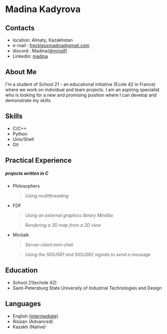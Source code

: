 # Madina Kadyrova

## Contacts
* location: Almaty, Kazakhstan
* e-mail  : frecklessmadina@gmail.com
* discord : Madina(@<a href="https://github.com/mjnslf">mjnslf</a>)
* Linkedin: <a href="https://www.linkedin.com/in/madinae/">madina</a>

## About Me
I'm a student of School 21 - an educational initiative (Ecole 42 in France) where we work on individual and team projects. I am an aspiring specialist who is looking for a new and promising position where I can develop and demonstrate my skills.

## Skills
* C/C++
* Python
* Unix/Shell
* Git

## Practical Experience
##### **projects written in C**
* Philosophers
    >*Using multithreading*

* FDF
    >*Using an external graphics library Minilibx*
    
    >*Rendering a 3D map from a 2D view* 

* Minitalk
    >*Server-client mini-chat*

    >*Using the SIGUSR1 and SIGUSR2 signals to send a message*

## Education
* School 21(echole 42)
* Saint-Petersburg State University of Industrial Technologies and Design

## Languages
* English <a href="https://www.efset.org/cert/3nHGc3">(intermediate)</a>
* Rissian (Advanced)
* Kazakh (Native)
